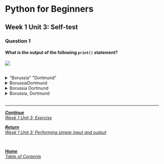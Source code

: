 # Python for Beginners

## Week 1 Unit 3: Self-test

### Question 1

#### What is the output of the following ```print()``` statement?

<img  src="selftest/week1_unit3_f1.png"><br><br>



<details>
	<summary>"Borussia" "Dortmund"</summary>
	<img  src="selftest/cross.png" width="25">
</details>


<details>
	<summary>BorussiaDortmund</summary>
	<img  src="selftest/cross.png" width="25">
</details>


<details>
	<summary>Borussia Dortmund</summary>
	<img  src="selftest/check.png" width="25">
</details>


<details>
	<summary>Borussia, Dortmund</summary>
	<img  src="selftest/cross.png" width="25">
</details>




<br>

---

[***Continue*** <br> *Week 1 Unit 3: Exercise*](week1_unit_3_exercise.md)

[***Return*** <br> *Week 1 Unit 3: Performing simple input and output*](week1_unit3_performing_simple_input_and_output.md)

<br>

[***Home*** <br>*Table of Contents*](home.md)